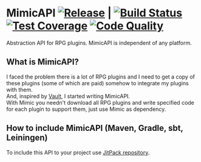 # MimicAPI [![Release](https://jitpack.io/v/ru.endlesscode/MimicAPI.svg)](https://jitpack.io/#ru.endlesscode/MimicAPI) | [![Build Status](https://img.shields.io/travis/EndlessCodeGroup/MimicAPI.svg)](https://travis-ci.org/EndlessCodeGroup/MimicAPI) [![Test Coverage](https://img.shields.io/codecov/c/github/EndlessCodeGroup/MimicAPI.svg)](https://codecov.io/gh/EndlessCodeGroup/MimicAPI) [![Code Quality](https://img.shields.io/codacy/grade/cfb98bfdf2b44b9d97f719f051e943a9.svg)](https://www.codacy.com/app/OsipXD/MimicAPI?utm_source=github.com&amp;utm_medium=referral&amp;utm_content=EndlessCodeGroup/MimicAPI&amp;utm_campaign=Badge_Grade)
Abstraction API for RPG plugins.
MimicAPI is independent of any platform.

## What is MimicAPI?
I faced the problem there is a lot of RPG plugins and I need to get a copy of these plugins (some of which are paid) somehow to integrate my plugins with them.  
And, inspired by [Vault](https://github.com/MilkBowl/Vault), I started writing MimicAPI.  
With Mimic you needn't download all RPG plugins and write specified code for each plugin to support them, just use Mimic as dependency.

## How to include MimicAPI (Maven, Gradle, sbt, Leiningen)
To include this API to your project use [JitPack repository](https://jitpack.io/#ru.endlesscode/MimicAPI).
